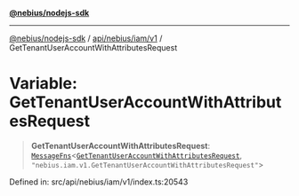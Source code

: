 [**@nebius/nodejs-sdk**](../../../../../README.md)

***

[@nebius/nodejs-sdk](../../../../../README.md) / [api/nebius/iam/v1](../README.md) / GetTenantUserAccountWithAttributesRequest

# Variable: GetTenantUserAccountWithAttributesRequest

> **GetTenantUserAccountWithAttributesRequest**: [`MessageFns`](../../../../../runtime/protos/core/interfaces/MessageFns.md)\<[`GetTenantUserAccountWithAttributesRequest`](../interfaces/GetTenantUserAccountWithAttributesRequest.md), `"nebius.iam.v1.GetTenantUserAccountWithAttributesRequest"`\>

Defined in: src/api/nebius/iam/v1/index.ts:20543
